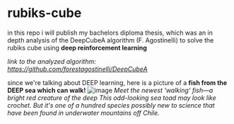 # rubiks-cube

in this repo i will publish my bachelors diploma thesis, which was an in depth analysis of the DeepCubeA algorithm (F. Agostinelli) to solve the rubiks cube using **deep reinforcement learning**

_link to the analyzed algorithm: https://github.com/forestagostinelli/DeepCubeA_

since we're talking about DEEP learning, here is a picture of a 
**fish from the DEEP sea which can walk!**
![image](https://github.com/user-attachments/assets/ea741c74-b57a-48a8-acf2-7efeb9bf1e7a)
_Meet the newest ‘walking’ fish—a bright red creature of the deep
This odd-looking sea toad may look like crochet. But it's one of a hundred species possibly new to science that have been found in underwater mountains off Chile._
